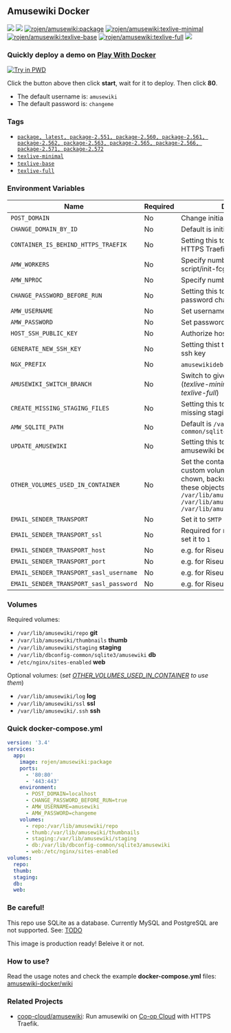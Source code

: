 ## Amusewiki Docker

[![](https://img.shields.io/docker/image-size/rojen/amusewiki/latest)](https://hub.docker.com/r/rojen/amusewiki) [![](https://img.shields.io/docker/image-size/rojen/amusewiki/texlive-minimal)](https://hub.docker.com/r/rojen/amusewiki) [![rojen/amusewiki:package](https://github.com/rojenzaman/amusewiki-docker/actions/workflows/package.yml/badge.svg)](https://github.com/rojenzaman/amusewiki-docker/actions/workflows/package.yml) [![rojen/amusewiki:texlive-minimal](https://github.com/rojenzaman/amusewiki-docker/actions/workflows/texlive-minimal.yml/badge.svg)](https://github.com/rojenzaman/amusewiki-docker/actions/workflows/texlive-minimal.yml) [![rojen/amusewiki:texlive-base](https://github.com/rojenzaman/amusewiki-docker/actions/workflows/texlive-base.yml/badge.svg)](https://github.com/rojenzaman/amusewiki-docker/actions/workflows/texlive-base.yml) [![rojen/amusewiki:texlive-full](https://github.com/rojenzaman/amusewiki-docker/actions/workflows/texlive-full.yml/badge.svg)](https://github.com/rojenzaman/amusewiki-docker/actions/workflows/texlive-full.yml) [![](https://img.shields.io/docker/pulls/rojen/amusewiki)](https://hub.docker.com/r/rojen/amusewiki)

<!--
https://badgen.net/docker/layers/rojen/amusewiki/latest/amd64?icon=docker&label=layers
-->

### Quickly deploy a demo on [Play With Docker](_testing/pwd)

[![Try in PWD](https://raw.githubusercontent.com/play-with-docker/stacks/master/assets/images/button.png)](https://labs.play-with-docker.com/?stack=https://raw.githubusercontent.com/rojenzaman/amusewiki-docker/master/_testing/pwd/package.yml&stack_name=amusewiki)

Click the button above then click **start**, wait for it to deploy. Then click **80**.

 - The default username is: `amusewiki`
 - The default password is: `changeme`

### Tags

 - [`package, latest, package-2.551, package-2.560, package-2.561, package-2.562, package-2.563, package-2.565, package-2.566, package-2.571, package-2.572`](https://github.com/rojenzaman/amusewiki-docker/blob/master/package/Dockerfile)
 - [`texlive-minimal`](https://github.com/rojenzaman/amusewiki-docker/blob/master/texlive-minimal/Dockerfile)
 - [`texlive-base`](https://github.com/rojenzaman/amusewiki-docker/blob/master/texlive-base/Dockerfile)
 - [`texlive-full`](https://github.com/rojenzaman/amusewiki-docker/blob/master/texlive-full/Dockerfile)

### Environment Variables

| Name | Required | Description
|---|---|---
| `POST_DOMAIN` | No | <a id="POST_DOMAIN"></a>Change initial or selected domain
| `CHANGE_DOMAIN_BY_ID` | No | <a id=""></a>Default is initial domain: `1`
| `CONTAINER_IS_BEHIND_HTTPS_TRAEFIK` | No | <a id="CHANGE_DOMAIN_BY_ID"></a>Setting this to `true` will enable HTTPS Traefik support
| `AMW_WORKERS` | No | <a id="AMW_WORKERS"></a>Specify number of process set by script/init-fcgi.pl
| `AMW_NPROC` | No | <a id=""></a>Specify number of perl-fcgi process
| `CHANGE_PASSWORD_BEFORE_RUN` | No | <a id="AMW_NPROC"></a>Setting this to `true` will enable password changing
| `AMW_USERNAME` | No | <a id="AMW_USERNAME"></a>Set username
| `AMW_PASSWORD` | No | <a id="AMW_PASSWORD"></a>Set password
| `HOST_SSH_PUBLIC_KEY` | No | <a id="HOST_SSH_PUBLIC_KEY"></a>Authorize host ssh public key
| `GENERATE_NEW_SSH_KEY` | No | <a id="GENERATE_NEW_SSH_KEY"></a>Setting thist to `true` will crate new ssh key
| `NGX_PREFIX` | No | <a id="NGX_PREFIX"></a>`amusewikidebian` or `amusewiki`
| `AMUSEWIKI_SWITCH_BRANCH` | No | <a id="AMUSEWIKI_SWITCH_BRANCH"></a>Switch to given branch before run (*texlive-minimal*, *texlive-base*, *texlive-full*)
| `CREATE_MISSING_STAGING_FILES` | No | <a id="CREATE_MISSING_STAGING_FILES"></a>Setting this to `true` will create missing staging files
| `AMW_SQLITE_PATH` | No | <a id="AMW_SQLITE_PATH"></a>Default is `/var/lib/dbconfig-common/sqlite3/amusewiki/amusewiki`
| `UPDATE_AMUSEWIKI` | No | <a id="UPDATE_AMUSEWIKI"></a>Setting this to `true` will update/pull amusewiki before start
| `OTHER_VOLUMES_USED_IN_CONTAINER` | No | <a id="OTHER_VOLUMES_USED_IN_CONTAINER"></a>Set the container path of your custom volumes. Commands like chown, backup_amw.sh will detect these objects. Example: `/var/lib/amusewiki/log, /var/lib/amusewiki/ssl, /var/lib/amusewiki/.ssh`
| `EMAIL_SENDER_TRANSPORT` | No | <a id="EMAIL_SENDER_TRANSPORT"></a>Set it to `SMTP`
| `EMAIL_SENDER_TRANSPORT_ssl` | No | <a id="EMAIL_SENDER_TRANSPORT_ssl"></a>Required for most email providers, set it to `1`
| `EMAIL_SENDER_TRANSPORT_host` | No | <a id="EMAIL_SENDER_TRANSPORT_host"></a>e.g. for Riseup `mail.riseup.net`
| `EMAIL_SENDER_TRANSPORT_port` | No | <a id="EMAIL_SENDER_TRANSPORT_port"></a>e.g. for Riseup `465`
| `EMAIL_SENDER_TRANSPORT_sasl_username` | No | <a id="EMAIL_SENDER_TRANSPORT_sasl_username"></a>e.g. for Riseup `yourname@riseup.net`
| `EMAIL_SENDER_TRANSPORT_sasl_password` | No | <a id="EMAIL_SENDER_TRANSPORT_sasl_password"></a>e.g. for Riseup `yourpass`

### Volumes

Required volumes:

 - `/var/lib/amusewiki/repo`  **git**
 - `/var/lib/amusewiki/thumbnails`  **thumb**
 - `/var/lib/amusewiki/staging` **staging**
 - `/var/lib/dbconfig-common/sqlite3/amusewiki` **db**
 - `/etc/nginx/sites-enabled` **web**

Optional volumes: (*set [OTHER_VOLUMES_USED_IN_CONTAINER](#OTHER_VOLUMES_USED_IN_CONTAINER) to use them*)

 - `/var/lib/amusewiki/log` **log**
 - `/var/lib/amusewiki/ssl` **ssl**
 - `/var/lib/amusewiki/.ssh` **ssh**

### Quick docker-compose.yml

```yaml
version: '3.4'
services:
  app:
    image: rojen/amusewiki:package
    ports:
      - '80:80'
      - '443:443'
    environment:
      - POST_DOMAIN=localhost
      - CHANGE_PASSWORD_BEFORE_RUN=true
      - AMW_USERNAME=amusewiki
      - AMW_PASSWORD=changeme
    volumes:
      - repo:/var/lib/amusewiki/repo
      - thumb:/var/lib/amusewiki/thumbnails
      - staging:/var/lib/amusewiki/staging
      - db:/var/lib/dbconfig-common/sqlite3/amusewiki
      - web:/etc/nginx/sites-enabled
volumes:
  repo:
  thumb:
  staging:
  db:
  web:
```

### Be careful!

This repo use SQLite as a database. Currently MySQL and PostgreSQL are not supported. See: [TODO](https://github.com/rojenzaman/amusewiki-docker/blob/master/TODO.md)

This image is production ready! Beleive it or not.

### How to use?

Read the usage notes and check the example **docker-compose.yml** files: [amusewiki-docker/wiki](https://github.com/rojenzaman/amusewiki-docker/wiki)

### Related Projects

 - [coop-cloud/amusewiki](https://git.coopcloud.tech/coop-cloud/amusewiki): Run amusewiki on [Co-op Cloud](https://docs.coopcloud.tech) with HTTPS Traefik.
